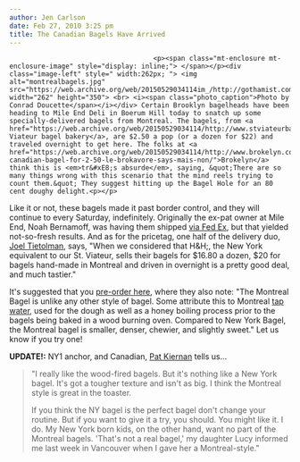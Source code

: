```yaml
---
author: Jen Carlson
date: Feb 27, 2010 3:25 pm
title: The Canadian Bagels Have Arrived
---
```


	
										<p><span class="mt-enclosure mt-enclosure-image" style="display: inline;"> </span></p><div class="image-left" style=" width:262px; "> <img alt="montrealbagels.jpg" src="https://web.archive.org/web/20150529034114im_/http://gothamist.com/attachments/arts_jen/montrealbagels.jpg" width="262" height="350"> <br> <i><span class="photo_caption">Photo by Conrad Doucette</span></i></div> Certain Brooklyn bagelheads have been heading to Mile End Deli in Boerum Hill today to snatch up some specially-delivered bagels from Montreal. The bagels, from <a href="https://web.archive.org/web/20150529034114/http://www.stviateurbagel.com/">St-Viateur bagel bakery</a>, are $2.50 a pop (or a dozen for $22) and traveled overnight to get here. The folks at <a href="https://web.archive.org/web/20150529034114/http://www.brokelyn.com/a-canadian-bagel-for-2-50-le-brokavore-says-mais-non/">Brokelyn</a> think this is <em>tr&#xE8;s absurde</em>, saying, &quot;There are so many things wrong with this scenario that the mind reels trying to count them.&quot; They suggest hitting up the Bagel Hole for an 80 cent doughy delight.<p></p>

<p>Like it or not, these bagels made it past border control, and they will continue to every Saturday, indefinitely. Originally the ex-pat owner at Mile End, Noah Bernamoff, was having them shipped <a href="https://web.archive.org/web/20150529034114/http://www.stviateurbagel.com/products/?rand=1023015644">via Fed Ex</a>, but that yielded not-so-fresh results. And as for the pricetag, one half of the delivery duo, <a href="https://web.archive.org/web/20150529034114/http://www.montrealgazette.com/life/Mile+Brooklyn+Bagel+Express/2620130/story.html">Joel Tietolman</a>, says, &quot;When we considered that H&amp;H;, the New York equivalent to our St. Viateur, sells their bagels for $16.80 a dozen, $20 for bagels hand-made in Montreal and driven in overnight is a pretty good deal, and much tastier.&quot;</p>

<p>It&apos;s suggested that you <a href="https://web.archive.org/web/20150529034114/http://www.mileendmontrealbagel.com/">pre-order here</a>, where they also note: &quot;The Montreal Bagel is unlike any other style of bagel. Some attribute this to Montreal <a href="https://web.archive.org/web/20150529034114/http://gothamist.com/2009/08/10/florida_baker_recreates_brooklyn_wa.php">tap water</a>, used for the dough as well as a honey boiling process prior to the bagels being baked in a wood burning oven. Compared to New York Bagel, the Montreal bagel is smaller, denser, chewier, and slightly sweet.&quot; Let us know if you try one!</p>

<p><strong>UPDATE!:</strong> NY1 anchor, and Canadian, <a href="https://web.archive.org/web/20150529034114/http://www.patspapers.com/">Pat Kiernan</a> tells us...<br>
</p><blockquote>&quot;I really like the wood-fired bagels. But it&apos;s nothing like a New York bagel. It&apos;s got a tougher texture and isn&apos;t as big. I think the Montreal style is great in the toaster.<p></p>

<p>If you think the NY bagel is the perfect bagel don&apos;t change your routine. But if you want to give it a try, you should. You might like it. I do. My New York born kids, on the other hand, want no part of the Montreal bagels. &apos;That&apos;s not a real bagel,&apos; my daughter Lucy informed me last week in Vancouver when I gave her a Montreal-style.&quot;</p></blockquote><p></p>					
										
									
				
